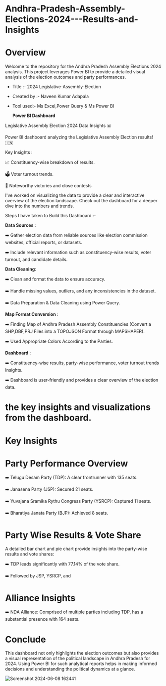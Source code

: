 # Andhra-Pradesh-Assembly-Elections-2024---Results-and-Insights

# Overview 

Welcome to the repository for the Andhra Pradesh Assembly Elections 2024 analysis. This project leverages Power BI to provide a detailed visual analysis of the election outcomes and party performances.


* Title :- 2024 Legislative-Assembly-Election

* Created by :- Naveen Kumar Adapala

* Tool used:- Ms Excel,Power Query & Ms Power BI

   **Power BI Dashboard**

 Legislative Assembly Election 2024 Data Insights 📊

 Power BI dashboard analyzing the Legislative Assembly Election results! 🇮🇳

Key Insights :

📈 Constituency-wise breakdown of results.

🗳️ Voter turnout trends.

🎉 Noteworthy victories and close contests

I've worked on visualizing the data to provide a clear and interactive overview of the election landscape. Check out the dashboard for a deeper dive into the numbers and trends.

Steps I have taken to Build this Dashboard :-

**Data Sources** :

➡️ Gather election data from reliable sources like election commission websites, official reports, or datasets.

➡️ Include relevant information such as constituency-wise results, voter turnout, and candidate details.

**Data Cleaning**:

➡️ Clean and format the data to ensure accuracy.

➡️ Handle missing values, outliers, and any inconsistencies in the dataset.

➡️ Data Preparation & Data Cleaning using Power Query.


**Map Format Conversion** :

➡️ Finding Map of  Andhra Pradesh Assembly Constituencies (Convert a SHP,DBF,PRJ Files into a TOPOJSON Format through MAPSHAPER).

➡️ Used Appropriate Colors According to the Parties.

**Dashboard** :

➡️ Constituency-wise results, party-wise performance, voter turnout trends Insights.

➡️️ Dashboard is user-friendly and provides a clear overview of the election data.


 # the key insights and visualizations from the dashboard.

 # Key Insights
 
# Party Performance Overview

➡️ Telugu Desam Party (TDP): A clear frontrunner with 135 seats.

➡️ Janasena Party (JSP): Secured 21 seats.

➡️ Yuvajana Sramika Rythu Congress Party (YSRCP): Captured 11 seats.

➡️ Bharatiya Janata Party (BJP): Achieved 8 seats.


# Party Wise Results & Vote Share

A detailed bar chart and pie chart provide insights into the party-wise results and vote shares:

➡️ TDP leads significantly with 77.14% of the vote share.

➡️ Followed by JSP, YSRCP, and

# Alliance Insights

➡️ NDA Alliance: Comprised of multiple parties including TDP, has a substantial presence with 164 seats.


# Conclude 

This dashboard not only highlights the election outcomes but also provides a visual representation of the political landscape in Andhra Pradesh for 2024. Using Power BI for such analytical reports helps in making informed decisions and understanding the political dynamics at a glance.

![Screenshot 2024-06-08 162441](https://github.com/AdapalaNaveenKumar/Andhra-Pradesh-Assembly-Elections-2024---Results-and-Insights/assets/114572337/70b7b3fc-cff0-4225-928c-bace48105bb4)



